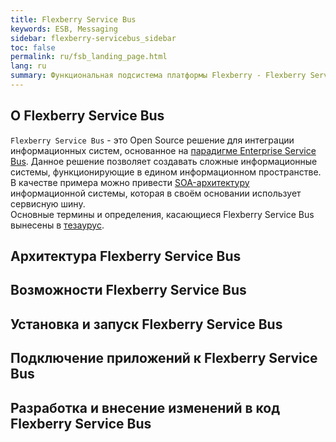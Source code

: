 ```yaml
---
title: Flexberry Service Bus
keywords: ESB, Messaging
sidebar: flexberry-servicebus_sidebar
toc: false
permalink: ru/fsb_landing_page.html
lang: ru
summary: Функциональная подсистема платформы Flexberry - Flexberry Service Bus.
---
```


## О Flexberry Service Bus

`Flexberry Service Bus` - это Open Source решение для интеграции информационных систем, основанное на [парадигме Enterprise Service Bus](). Данное решение позволяет создавать сложные информационные системы, функционирующие в едином информационном пространстве. В качестве примера можно привести [SOA-архитектуру]() информационной системы, которая в своём основании использует сервисную шину.  
Основные термины и определения, касающиеся Flexberry Service Bus вынесены в [тезаурус](fsb_thesaurus.html).

## Архитектура Flexberry Service Bus

## Возможности Flexberry Service Bus

## Установка и запуск Flexberry Service Bus

## Подключение приложений к Flexberry Service Bus

## Разработка и внесение изменений в код Flexberry Service Bus

